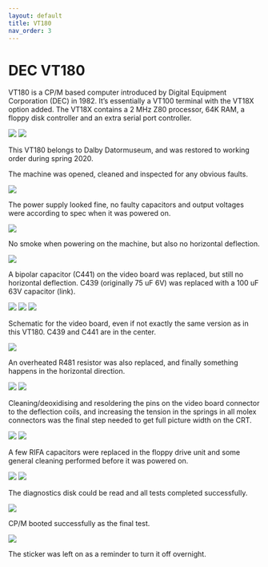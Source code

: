 ```yaml
---
layout: default
title: VT180
nav_order: 3
---
```


# DEC VT180

VT180 is a CP/M based computer introduced by Digital Equipment Corporation (DEC) in 1982. It’s essentially a VT100 terminal with the VT18X option added. The VT18X contains a 2 MHz Z80 processor, 64K RAM, a floppy disk controller and an extra serial port controller.

![](../assets/images/vt180/2019-12-22_06.37_VT18X_Option-768x1024.jpeg) ![](../assets/images/vt180/2019-12-22_06.41_CPU_Board-1024x768.jpeg)

This VT180 belongs to Dalby Datormuseum, and was restored to working order during spring 2020.

The machine was opened, cleaned and inspected for any obvious faults.

![](../assets/images/vt180/2019-12-22_06.24_Back-1024x768.jpeg)

The power supply looked fine, no faulty capacitors and output voltages were according to spec when it was powered on.

![](../assets/images/vt180/2019-12-22_06.31_Power_supply-1024x768.jpeg)

No smoke when powering on the machine, but also no horizontal deflection.

![](../assets/images/vt180/2019-12-22_06.44_No_deflection-1024x768.jpeg)

A bipolar capacitor (C441) on the video board was replaced, but still no horizontal deflection. C439 (originally 75 uF 6V) was replaced with a 100 uF 63V capacitor (link).

![](../assets/images/vt180/2019-12-28_11.24_Capacitor-1024x768.jpeg)
![](../assets/images/vt180/2020-01-05_06.29_Faulty_cap-768x1024.jpeg)
![](../assets/images/vt180/2020-01-05_07.04_No_deflection-1024x768.jpeg)

Schematic for the video board, even if not exactly the same version as in this VT180. C439 and C441 are in the center.

![](../assets/images/vt180/Video_board_schematic-1024x580.png)

An overheated R481 resistor was also replaced, and finally something happens in the horizontal direction.

![](../assets/images/vt180/2020-05-14_19.08_Resistor-1-1024x989.jpg)
![](../assets/images/vt180/2020-05-15_19.57_VT180-1024x768.jpeg)

Cleaning/deoxidising and resoldering the pins on the video board connector to the deflection coils, and increasing the tension in the springs in all molex connectors was the final step needed to get full picture width on the CRT.

![](../assets/images/vt180/2020-05-15_19.59_Video_board-1024x768.jpeg)
![](../assets/images/vt180/2020-05-15_19.57_VT180-1024x768.jpeg)

A few RIFA capacitors were replaced in the floppy drive unit and some general cleaning performed before it was powered on.

![](../assets/images/vt180/2020-07-18_13.38_Floppy-1024x768.jpeg)
![](../assets/images/vt180/2020-07-18_13.40_Floppy_PS_1-768x1024.jpeg)

The diagnostics disk could be read and all tests completed successfully.

![](../assets/images/vt180/2020-07-18_14.26_VT180-1024x676.jpg)

CP/M booted successfully as the final test.

![](../assets/images/vt180/2020-07-18_14.30_VT180-1-833x1024.jpg)

The sticker was left on as a reminder to turn it off overnight.